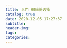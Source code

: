 ```yaml
---
title: 入门 编辑器选择
catalog: true
date: 2020-12-05 17:27:37
subtitle:
header-img:
tags:
categories:
---
```

